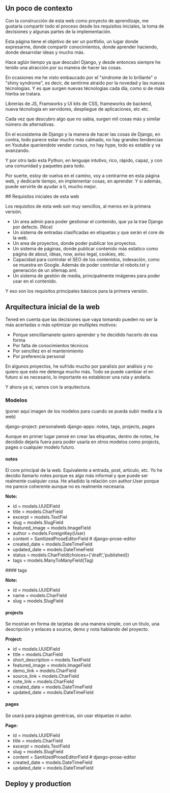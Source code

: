 ## Un poco de contexto

Con la construcción de esta web como proyecto de aprendizaje, me gustaría compartir todo el proceso desde los requisitos iniciales, la toma de decisiones y algunas partes de la implementación.

Esta página tiene el objetivo de ser un portfolio, un lugar donde expresarme, donde compartir conocimientos, donde aprender haciendo, donde desarrolar ideas y mucho más.

Hace aglún tiempo ya que descubrí Django, y desde entonces siempre he tenido una atracción por su manera de hacer las cosas.

En ocasiones me he visto embaucado por el "sindrome de lo brillante" o "shiny syndrome", es decir, de sentirme atraido por la novedad y las nuevas técnologias. Y es que surgen nuevas técnologias cada día, como si de mala hierba se tratara.

Librerías de JS, Framworks y UI kits de CSS, frameworks de backend, nueva técnologia en servidores, despliegue de aplicaciones, etc etc.

Cada vez que descubro algo que no sabia, surgen mil cosas más y similar número de alternativas.

En el ecosistema de Django y la manera de hacer las cosas de Django, en contra, todo parece estar mucho más calmado, no hay grandes tendencias en Youtube queriendote vender cursos, no hay hype, todo es estable y va avanzando.

Y por otro lado esta Python, en lenguaje intutivo, rico, rápido, capaz, y con una comunidad y paquetes para todo.

Por suerte, estoy de vuelva en el camino, voy a centrarme en esta página web, y dedicarle tiempo, en implementar cosas, en aprender. Y si además, puede servirte de ayudar a ti, mucho mejor.

## Requisitos iniciales de esta web

Los requisitos de esta web son muy sencillos, al menos en la primera versión.

- Un area admin para poder gestionar el contenido, que ya la trae Django por defecto. (Nice)
- Un sistema de entradas clasificadas en etiquetas y que serán el core de la web.
- Un area de proyectos, donde poder publicar los proyectos.
- Un sistema de páginas, donde publicar contenido más estatico como página de about, ideas, now, aviso legal, cookies, etc.
- Capacidad para controlar el SEO de los contenidos, indexación, como se muestra en Google. Además de poder controlar el robots.txt y generación de un sitemap.xml.
- Un sistema de gestión de media, principalmente imágenes para poder usar en el contenido.

Y eso son los requisitos principales básicos para la primera versión.

## Arquitectura inicial de la web

Tened en cuenta que las decisiones que vaya tomando pueden no ser la más acertadas o más optimizar po multiples motivos:

- Porque sencillamanete quiero aprender y he decidido hacerlo de esa forma
- Por falta de conocimientos técnicos
- Por sencillez en el mantenimiento
- Por preferencia personal

En algunos proyectos, he sufrido mucho por paralisis por análisis y no quiero que esto me detenga mucho más. Todo se puede cambiar el en futuro si es necesario, lo importante es establecer una ruta y andarla.

Y ahora ya si, vamos con la arquitectura.

### Modelos

(poner aquí imagen de los modelos para cuando se pueda subir media a la web)

django-project: personalweb
django-apps: notes, tags, projects, pages

Aunque en primer lugar pensé en crear las etiquetas, dentro de notes, he decidido dejarla fuera para poder usarla en otros modelos como projects, pages o cualquier modelo futuro.

#### notes

El core principal de la web. Equivalente a entrada, post, articulo, etc. Yo he decidio llamarlo notes porque es algo más informal y que puede ser realmente cualquier cosa. He añadido la relación con author:User porque me parece coherente aunque no es realmente necesaria.

**Note:**

- id = models.UUIDField
- title = models.CharField
- excerpt = models.TextFiel
- slug = models.SlugField
- featured_image = models.ImageField
- author = models.ForeignKey(User)
- content = SanitizedProseEditorField # django-prose-editor
- created_date = models.DateTimeField
- updated_date = models.DateTimeField
- status = models.CharField(choices={'draft','published})
- tags = models.ManyToManyField(Tag)

#### tags

**Note:**

- id = models.UUIDField
- name = models.CharField
- slug = models.SlugField

#### projects

Se mostran en forma de tarjetas de una manera simple, con un titulo, una descripción y enlaces a source, demo y nota hablando del proyecto.

**Project:**

- id = models.UUIDField
- title = models.CharField
- short_description = models.TextField
- featured_image = models.ImageField
- demo_link = models.CharField
- source_link = models.CharField
- note_link = models.CharField
- created_date = models.DateTimeField
- updated_date = models.DateTimeField

#### pages

Se usará para páginas genéricas, sin usar etiquetas ni autor.

**Page:**

- id = models.UUIDField
- title = models.CharField
- excerpt = models.TextField
- slug = models.SlugField
- content = SanitizedProseEditorField # django-prose-editor
- created_date = models.DateTimeField
- updated_date = models.DateTimeField

## Deploy y production
